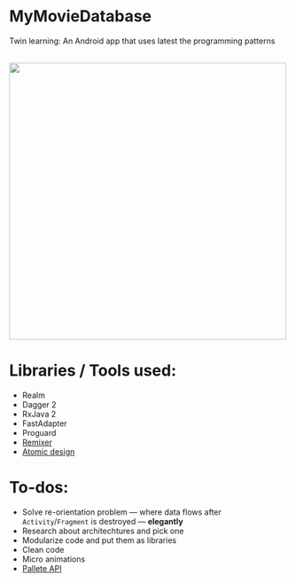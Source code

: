 # MyMovieDatabase
Twin learning: An Android app that uses latest the programming patterns

<br />

<img src="https://raw.githubusercontent.com/thepracticaldev/orly-full-res/master/hypedrivendevelopment.png" width=500 />

<br />

# Libraries / Tools used:
* Realm
* Dagger 2
* RxJava 2
* FastAdapter
* Proguard
* [Remixer](https://github.com/material-foundation/material-remixer-android)
* [Atomic design](http://bradfrost.com/blog/post/atomic-web-design/)

# To-dos:
* Solve re-orientation problem — where data flows after `Activity`/`Fragment` is destroyed — **elegantly**
* Research about architechtures and pick one
* Modularize code and put them as libraries
* Clean code
* Micro animations
* [Pallete API](https://developer.android.com/training/material/palette-colors.html#create-a-palette)
